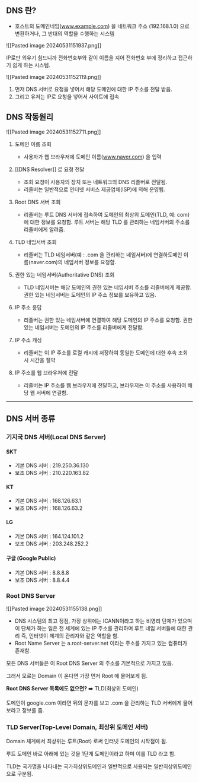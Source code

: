 ## DNS 란?

* 호스트의 도메인네임(www.example.com) 을 네트워크 주소 (192.168.1.0) 으로 변환하거나, 그 반대의 역할을 수행하는 시스템

![[Pasted image 20240531151937.png]]

IP로만 외우기 힘드니까 전화번호부와 같이 이름을 지어 전화번호 부에 정리하고 접근하기 쉽게 하는 시스템.

![[Pasted image 20240531152119.png]]
1. 먼저 DNS 서버로 요청을 넣어서 해당 도메인에 대한 IP 주소를 전달 받음.
2. 그리고 유저는 IP로 요청을 넣어서 사이트에 접속


## DNS 작동원리

![[Pasted image 20240531152711.png]]


1. 도메인 이름 조회
	* 사용자가 웹 브라우저에 도메인 이름(www.naver.com) 을 입력

2. [[DNS Resolver]] 로 요청 전달
	* 조회 요청이 사용자의 장치 또는 네트워크의 DNS 리졸버로 전달됨.
	* 리졸버는 일반적으로 인터넷 서비스 제공업체(ISP)에 의해 운영됨.

3. Root DNS 서버 조회
	* 리졸버는 루트 DNS 서버에 접속하여 도메인의 최상위 도메인(TLD, 예: com)에 대한 정보를 요청함. 루트 서버는 해당 TLD 를 관리하는 네임서버의 주소를 리졸버에게 알려줌.

4. TLD 네임서버 조회
	* 리졸버는 TLD 네임서버(예 : .com 을 관리하는 네임서버)에 연결하도메인 이름(naver.com)의 네임서버 정보를 요청함.

5. 권한 있는 네임서버(Authoritative DNS) 조회
	* TLD 네임서버는 해당 도메인의 권한 있는 네임서버 주소를 리졸버에게 제공함. 권한 있는 네임서버는 도메인의 IP 주소 정보를 보유하고 있음.

6. IP 주소 응답
	* 리졸버는 권한 있는 네임서버에 연결하여 해당 도메인의 IP 주소를 요청함. 권한 있는 네임서버는 도메인의 IP 주소를 리졸버에게 전달함.

7. IP 주소 캐싱
	* 리졸버는 이 IP 주소를 로컬 캐시에 저장하여 동일한 도메인에 대한 후속 조회 시 시간을 절약

8. IP 주소를 웹 브라우저에 전달
	* 리졸버는 IP 주소를 웹 브라우저에 전달하고, 브라우저는 이 주소를 사용하여 해당 웹 서버에 연결함.

---

## DNS 서버 종류


### 기지국 DNS 서버(Local DNS Server)

#### SKT
- 기본 DNS 서버 : 219.250.36.130
- 보조 DNS 서버 : 210.220.163.82

#### KT
- 기본 DNS 서버 : 168.126.63.1
- 보조 DNS 서버 : 168.126.63.2

#### LG
- 기본 DNS 서버 : 164.124.101.2
- 보조 DNS 서버 : 203.248.252.2

#### 구글 (Google Public)
- 기본 DNS 서버 : 8.8.8.8
- 보조 DNS 서버 : 8.8.4.4


### Root DNS Server

![[Pasted image 20240531155138.png]]

* DNS 시스템의 최고 정점, 가장 상위에는 ICANN이라고 하는 비영리 단체가 있으며 이 단체가 하는 일은 전 세계에 있는 IP 주소를 관리하며 루트 네임 서버들에 대한 관리 즉, 인터넷이 체계의 관리자와 같은 역할을 함.
* Root Name Server 는 a.root-server.net 이라는 주소를 가지고 있는 컴퓨터가 존재함.

모든 DNS 서버들은 이 Root DNS Server 의 주소를 기본적으로 가지고 있음.

그래서 모르는 Domain 이 온다면 가장 먼저 Root 에 물어보게 됨.

**Root DNS Server 목록에도 없으면?** ➡️ TLD(최상위 도메인)

도메인이 google.com 이라면 뒤의 문자를 보고 .com 을 관리하는 TLD 서버에게 물어보라고 정보를 줌.


### TLD Server(Top-Level Domain, 최상위 도메인 서버)

Domain 체계에서 최상위는 루트(Root) 로써 인터넷 도메인의 시작점이 됨.

루트 도메인 바로 아래에 있는 것을 1단계 도메인이라고 하며 이를 TLD 라고 함.

TLD는 국가명을 나타내는 국가최상위도메인과 일반적으로 사용되는 일반최상위도메인으로 구분됨.



